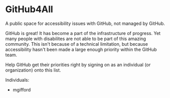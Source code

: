 # GitHub4All
A public space for accessibility issues with GitHub, not managed by GitHub. 

GitHub is great! It has become a part of the infrastructure of progress. Yet many people with disabilites are not able to be part of this amazing community. This isn't because of a technical limitation, but because accessibility hasn't been made a large enough priority within the GitHub team. 

Help GitHub get their priorities right by signing on as an individual (or organization) onto this list.

Individuals:
- mgifford
